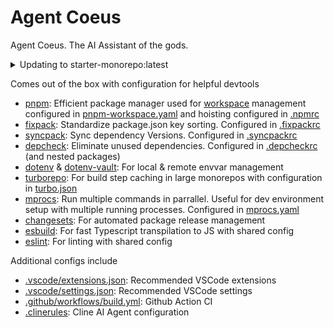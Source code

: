 # Agent Coeus

Agent Coeus. The AI Assistant of the gods.

<details>
<summary>Updating to starter-monorepo:latest</summary>

This template is actively maintained -- you can update the monorepo:
```bash
git remote add template https://github.com/leovigna/starter-monorepo
git fetch template
git merge template/main <BRANCH> --allow-unrelated-histories
```

</details>

Comes out of the box with configuration for helpful devtools
- [pnpm](https://pnpm.io/): Efficient package manager used for [workspace](https://pnpm.io/workspaces) management configured in [pnpm-workspace.yaml](./pnpm-workspace.yaml) and hoisting configured in [.npmrc](./.npmrc)
- [fixpack](https://github.com/HenrikJoreteg/fixpack): Standardize package.json key sorting. Configured in [.fixpackrc](.fixpackrc)
- [syncpack](https://github.com/JamieMason/syncpack): Sync dependency Versions. Configured in [.syncpackrc](.syncpackrc)
- [depcheck](https://github.com/depcheck/depcheck): Eliminate unused dependencies. Configured in [.depcheckrc](.depcheckrc) (and nested packages)
- [dotenv](https://github.com/motdotla/dotenv) & [dotenv-vault](https://github.com/dotenv-org/dotenv-vault): For local & remote envvar management
- [turborepo](https://turbo.build/repo/docs): For build step caching in large monorepos with configuration in [turbo.json](./turbo.json)
- [mprocs](https://github.com/pvolok/mprocs): Run multiple commands in parrallel. Useful for dev environment setup with multiple running processes. Configured in [mprocs.yaml](./mprocs.yaml)
- [changesets](https://github.com/changesets/changesets): For automated package release management
- [esbuild](https://esbuild.github.io/): For fast Typescript transpilation to JS with shared config
- [eslint](https://eslint.org/): For linting with shared config

Additional configs include
- [.vscode/extensions.json](./.vscode/extensions.json): Recommended VSCode extensions
- [.vscode/settings.json](./.vscode/settings.json): Recommended VSCode settings
- [.github/workflows/build.yml](./github/workflows/build.yml): Github Action CI
- [.clinerules](.clinerules): Cline AI Agent configuration
